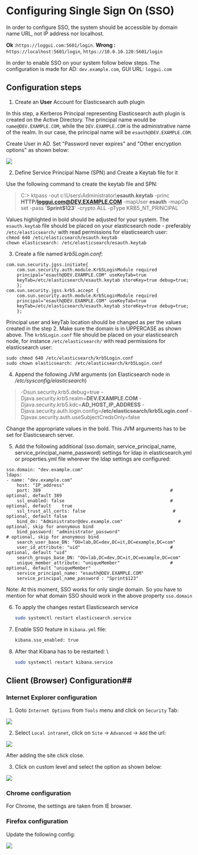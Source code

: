 # Configuring Single Sign On (SSO) #

In order to configure SSO, the system should be accessible by domain name URL, not IP address nor localhost.

**Ok :**`https://loggui.com:5601/login`. **Wrong :** `https://localhost:5601/login`, `https://10.0.10.120:5601/login`

In order to enable SSO on your system follow below steps. The configuration is made for AD: `dev.example.com`, GUI URL: `loggui.com`

## Configuration steps ##

1. Create an **User** Account for Elasticsearch auth plugin

In this step, a Kerberos Principal representing Elasticsearch auth plugin is created on the Active Directory. The principal name would be `name@DEV.EXAMPLE.COM`, while the `DEV.EXAMPLE.COM` is the administrative name of the realm. In our case, the principal name will be `esauth@DEV.EXAMPLE.COM`.

Create User in AD. Set "Password never expires" and "Other encryption options" as shown below:

![](/media/media/image107_js.png)

2. Define Service Principal Name (SPN) and Create a Keytab file for it

Use the following command to create the keytab file and SPN:
> C:> ktpass -out c:\Users\Administrator\\**esauth.keytab** -princ **HTTP/loggui.com@DEV.EXAMPLE.COM** -mapUser **esauth** -mapOp set -pass '**Sprint$123**' -crypto ALL -pType KRB5_NT_PRINCIPAL

Values highlighted in bold should be adjusted for your system. The `esauth.keytab` file should be placed on your elasticsearch node - preferably `/etc/elasticsearch/` with read permissions for elasticsearch user: \
`chmod 640 /etc/elasticsearch/esauth.keytab` \
`chown elasticsearch: /etc/elasticsearch/esauth.keytab`

3.  Create a file named *krb5Login.conf*:

```
com.sun.security.jgss.initiate{
    com.sun.security.auth.module.Krb5LoginModule required
    principal="esauth@DEV.EXAMPLE.COM" useKeyTab=true
    keyTab=/etc/elasticsearch/esauth.keytab storeKey=true debug=true;
    };
com.sun.security.jgss.krb5.accept {
    com.sun.security.auth.module.Krb5LoginModule required
    principal="esauth@DEV.EXAMPLE.COM" useKeyTab=true
    keyTab=/etc/elasticsearch/esauth.keytab storeKey=true debug=true;
    };
```
Principal user and keyTab location should be changed as per the values created in the step 2. Make sure the domain is in UPPERCASE as shown above.
The `krb5Login.conf` file should be placed on your elasticsearch node, for instance `/etc/elasticsearch/` with read permissions for elasticsearch user:
```
sudo chmod 640 /etc/elasticsearch/krb5Login.conf
sudo chown elasticsearch: /etc/elasticsearch/krb5Login.conf
```
4. Append the following JVM arguments (on Elasticsearch node in */etc/sysconfig/elasticsearch*)

> -Dsun.security.krb5.debug=true -Djava.security.krb5.realm=**DEV.EXAMPLE.COM** -Djava.security.krb5.kdc=**AD_HOST_IP_ADDRESS** -Djava.security.auth.login.config=**/etc/elasticsearch/krb5Login.conf** -Djavax.security.auth.useSubjectCredsOnly=false

Change the appropriate values in the bold. This JVM arguments has to be set for Elasticsearch server.

5. Add the following additional (sso.domain, service_principal_name, service_principal_name_password) settings for ldap in elasticsearch.yml or properties.yml file wherever the ldap settings are configured:

```
sso.domain: "dev.example.com"
ldaps:
- name: "dev.example.com"
    host: "IP_address"
    port: 389                                                 # optional, default 389
    ssl_enabled: false                                        # optional, default    true
    ssl_trust_all_certs: false                                 # optional, default false
    bind_dn: "Administrator@dev.example.com"                     # optional, skip for anonymous bind
    bind_password: "administrator_password"                                 # optional, skip for anonymous bind
    search_user_base_DN: "OU=lab,DC=dev,DC=it,DC=example,DC=com"
    user_id_attribute: "uid"                                  # optional, default "uid"
    search_groups_base_DN: "OU=lab,DC=dev,DC=it,DC=example,DC=com"
    unique_member_attribute: "uniqueMember"                   # optional, default "uniqueMember"
    service_principal_name: "esauth@DEV.EXAMPLE.COM"
    service_principal_name_password : "Sprint$123"
```
Note: At this moment, SSO works for only single domain. So you have to mention for what domain SSO should work in the above property `sso.domain`

6. To apply the changes restart Elasticsearch service 

   ```bash
   sudo systemctl restart elasticsearch.service
   ```

7. Enable SSO feature  in `kibana.yml` file:

   ```bash
   kibana.sso_enabled: true
   ```
   
8. After that Kibana has to be restarted: \
   
   ```bash
   sudo systemctl restart kibana.service
   ```
## Client (Browser) Configuration##

### Internet Explorer configuration

1. Goto `Internet Options` from `Tools` menu and click on `Security` Tab:

![](/media/media/image108.png)

2. Select `Local intranet`, click on `Site` -> `Advanced` -> `Add` the url:

![](/media/media/image109_js.png)

After adding the site click close.

3. Click on custom level and select the option as shown below:

![](/media/media/image110_js.png)

### Chrome configuration

For Chrome, the settings are taken from IE browser.

### Firefox configuration

Update the following config:

![](/media/media/image111_js.png)

